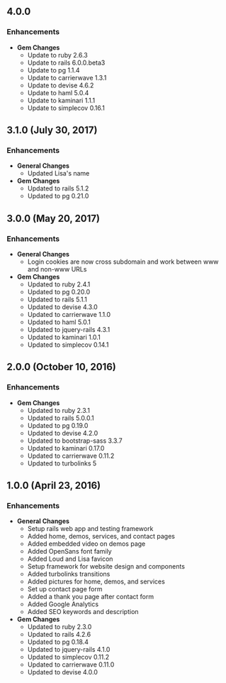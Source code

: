 ## 4.0.0

### Enhancements
- **Gem Changes**
  - Update to ruby 2.6.3
  - Update to rails 6.0.0.beta3
  - Update to pg 1.1.4
  - Update to carrierwave 1.3.1
  - Update to devise 4.6.2
  - Update to haml 5.0.4
  - Update to kaminari 1.1.1
  - Update to simplecov 0.16.1

## 3.1.0 (July 30, 2017)

### Enhancements
- **General Changes**
  - Updated Lisa's name
- **Gem Changes**
  - Updated to rails 5.1.2
  - Updated to pg 0.21.0

## 3.0.0 (May 20, 2017)

### Enhancements
- **General Changes**
  - Login cookies are now cross subdomain and work between www and non-www URLs
- **Gem Changes**
  - Updated to ruby 2.4.1
  - Updated to pg 0.20.0
  - Updated to rails 5.1.1
  - Updated to devise 4.3.0
  - Updated to carrierwave 1.1.0
  - Updated to haml 5.0.1
  - Updated to jquery-rails 4.3.1
  - Updated to kaminari 1.0.1
  - Updated to simplecov 0.14.1

## 2.0.0 (October 10, 2016)

### Enhancements
- **Gem Changes**
  - Updated to ruby 2.3.1
  - Updated to rails 5.0.0.1
  - Updated to pg 0.19.0
  - Updated to devise 4.2.0
  - Updated to bootstrap-sass 3.3.7
  - Updated to kaminari 0.17.0
  - Updated to carrierwave 0.11.2
  - Updated to turbolinks 5

## 1.0.0 (April 23, 2016)

### Enhancements
- **General Changes**
  - Setup rails web app and testing framework
  - Added home, demos, services, and contact pages
  - Added embedded video on demos page
  - Added OpenSans font family
  - Added Loud and Lisa favicon
  - Setup framework for website design and components
  - Added turbolinks transitions
  - Added pictures for home, demos, and services
  - Set up contact page form
  - Added a thank you page after contact form
  - Added Google Analytics
  - Added SEO keywords and description
- **Gem Changes**
  - Updated to ruby 2.3.0
  - Updated to rails 4.2.6
  - Updated to pg 0.18.4
  - Updated to jquery-rails 4.1.0
  - Updated to simplecov 0.11.2
  - Updated to carrierwave 0.11.0
  - Updated to devise 4.0.0
